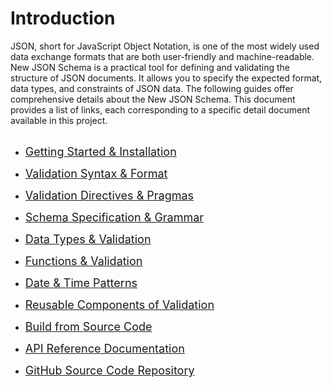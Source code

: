 # Introduction
JSON, short for JavaScript Object Notation, is one of the most widely used data exchange formats that are both user-friendly and machine-readable. New JSON Schema is a practical tool for defining and validating the structure of JSON documents. It allows you to specify the expected format, data types, and constraints of JSON data. The following guides offer comprehensive details about the New JSON Schema. This document provides a list of links, each corresponding to a specific detail document available in this project.
<br/>
<br/>

 * <font size="4">[Getting Started & Installation](/JSchema-DotNet/articles/quickstart.html)</font>

 * <font size="4">[Validation Syntax & Format](/JSchema-DotNet/articles/validation.html)</font>

 * <font size="4">[Validation Directives & Pragmas](/JSchema-DotNet/articles/directives.html)</font>

 * <font size="4">[Schema Specification & Grammar](/JSchema-DotNet/articles/specification.html)</font>

 * <font size="4">[Data Types & Validation](/JSchema-DotNet/articles/datatypes.html)</font>

 * <font size="4">[Functions & Validation](/JSchema-DotNet/articles/functions.html)</font>

 * <font size="4">[Date & Time Patterns](/JSchema-DotNet/articles/datetime.html)</font>

 * <font size="4">[Reusable Components of Validation](/JSchema-DotNet/articles/components.html)</font>

 * <font size="4">[Build from Source Code](/JSchema-DotNet/articles/sourcebuild.html)</font>

 * <font size="4">[API Reference Documentation](/JSchema-DotNet/api/index.html)</font>

 * <font size="4">[GitHub Source Code Repository](https://github.com/relogiclabs/JSchema-DotNet)</font>

<br/>